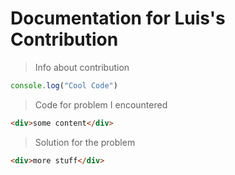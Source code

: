 # Documentation for Luis's Contribution

> Info about contribution

```js
console.log("Cool Code")
```

> Code for problem I encountered
```html
<div>some content</div>
```

> Solution for the problem
```html
<div>more stuff</div>
```